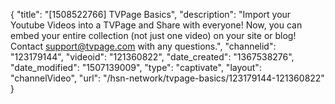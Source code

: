{
    "title": "[1508522766] TVPage Basics",
    "description": "Import your Youtube Videos into a TVPage and Share with everyone! Now, you can embed your entire collection (not just one video) on your site or blog! Contact support@tvpage.com with any questions.",
    "channelid": "123179144",
    "videoid": "121360822",
    "date_created": "1367538276",
    "date_modified": "1507139009",
    "type": "captivate",
    "layout": "channelVideo",
    "url": "\/hsn-network\/tvpage-basics\/123179144-121360822"
}
